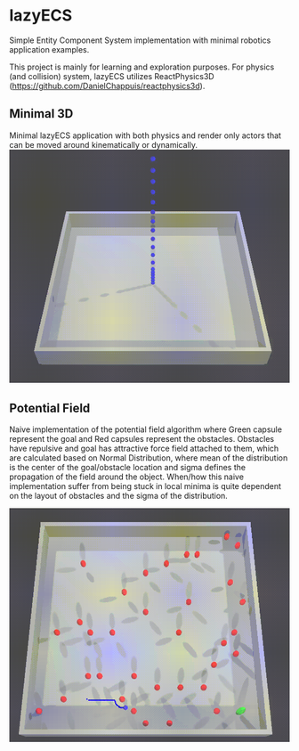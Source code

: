# lazyECS
Simple Entity Component System implementation with minimal robotics application examples.

This project is mainly for learning and exploration purposes. For physics (and collision) system, lazyECS utilizes ReactPhysics3D (https://github.com/DanielChappuis/reactphysics3d).


## Minimal 3D
Minimal lazyECS application with both physics and render only actors that can be moved around kinematically or dynamically.
![](Applications/Minimal3D/minimal_3d.gif)

## Potential Field
Naive implementation of the potential field algorithm where Green capsule represent the goal and Red capsules represent the obstacles. Obstacles have repulsive and goal has attractive force field attached to them, which are calculated based on Normal Distribution, where mean of the distribution is the center of the goal/obstacle location and sigma defines the propagation of the field around the object. When/how this naive implementation suffer from being stuck in local minima is quite dependent on the layout of obstacles and the sigma of the distribution.

![](Applications/PotentialField/potential_field.gif)

